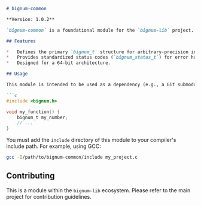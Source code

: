```markdown
# bignum-common

**Version: 1.0.2**

`bignum-common` is a foundational module for the `bignum-lib` project. It provides the core data structures and type definitions used by all other bignum modules.

## Features

*   Defines the primary `bignum_t` structure for arbitrary-precision integers.
*   Provides standardized status codes (`bignum_status_t`) for error handling.
*   Designed for a 64-bit architecture.

## Usage

This module is intended to be used as a dependency (e.g., a Git submodule) in other projects. To use it, include the main header file:

```c
#include <bignum.h>

void my_function() {
    bignum_t my_number;
    // ...
}
```

You must add the `include` directory of this module to your compiler's include path. For example, using GCC:

```bash
gcc -I/path/to/bignum-common/include my_project.c
```

## Contributing

This is a module within the `bignum-lib` ecosystem. Please refer to the main project for contribution guidelines.
```
